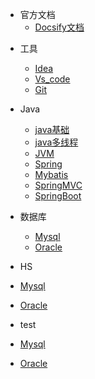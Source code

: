 <!-- _navbar.md -->

- 官方文档
  - [Docsify文档](zh-cn/_sidebar.md)

* 工具
  * [Idea](tools/idea/_sidebar.md)
  * [Vs_code](tools/vs-code/_sidebar.md)
  * [Git](tools/git/_sidebar.md)

* Java
  * [java基础](zh-cn/configuration.md)
  * [java多线程](zh-cn/themes.md)
  * [JVM](zh-cn/plugins.md)
  * [Spring](zh-cn/markdown.md)
  * [Mybatis](zh-cn/language-highlight.md)
  * [SpringMVC](zh-cn/language-highlight.md)
  * [SpringBoot](zh-cn/language-highlight.md)

* 数据库
  * [Mysql](zh-cn/configuration.md)
  * [Oracle](data-base/oracle/_sidebar.md)
  
*  HS
  * [Mysql](zh-cn/configuration.md)
  * [Oracle](zh-cn/themes.md)

*  test
  * [Mysql](zh-cn/configuration.md)
  * [Oracle](zh-cn/themes.md)
